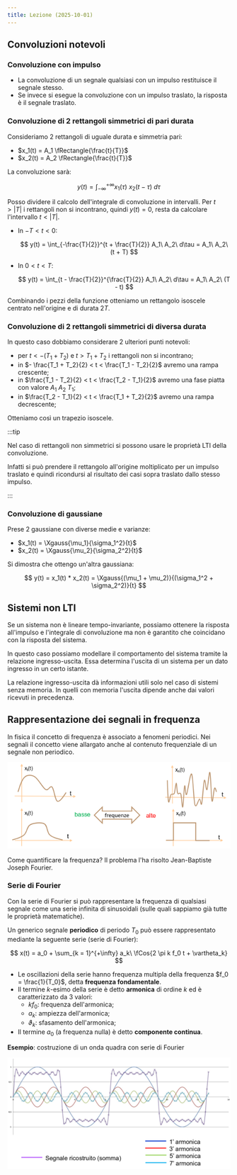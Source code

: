 ```yaml
---
title: Lezione (2025-10-01)
---
```


## Convoluzioni notevoli

### Convoluzione con impulso

- La convoluzione di un segnale qualsiasi con un impulso restituisce il segnale
  stesso.
- Se invece si esegue la convoluzione con un impulso traslato, la risposta è il
  segnale traslato.

### Convoluzione di 2 rettangoli simmetrici di pari durata

Consideriamo 2 rettangoli di uguale durata e simmetria pari:

- $x_1(t) = A_1 \fRectangle{\frac{t}{T}}$
- $x_2(t) = A_2 \fRectangle{\frac{t}{T}}$

La convoluzione sarà:

$$
y(t) = \int_{-\infty}^{+\infty} x_1(\tau)\ x_2(t - \tau)\ d\tau
$$

Posso dividere il calcolo dell'integrale di convoluzione in intervalli. Per
$t > |T|$ i rettangoli non si incontrano, quindi $y(t) = 0$, resta da calcolare
l'intervallo $t < |T|$.

- In $-T < t < 0$:

  $$
  y(t) = \int_{-\frac{T}{2}}^{t + \frac{T}{2}} A_1\ A_2\ d\tau = A_1\ A_2\ (t + T)
  $$

- In $0 < t < T$:

  $$
  y(t) = \int_{t - \frac{T}{2}}^{\frac{T}{2}} A_1\ A_2\ d\tau = A_1\ A_2\ (T - t)
  $$

Combinando i pezzi della funzione otteniamo un rettangolo isoscele centrato
nell'origine e di durata $2 T$.

### Convoluzione di 2 rettangoli simmetrici di diversa durata

In questo caso dobbiamo considerare 2 ulteriori punti notevoli:

- per $t < - (T_1 + T_2)$ e $t > T_1 + T_2$ i rettangoli non si incontrano;
- in $- \frac{T_1 + T_2}{2} < t < \frac{T_1 - T_2}{2}$ avremo una rampa
  crescente;
- in $\frac{T_1 - T_2}{2} < t < \frac{T_2 - T_1}{2}$ avremo una fase piatta con
  valore $A_1\ A_2\ T_1$;
- in $\frac{T_2 - T_1}{2} < t < \frac{T_1 + T_2}{2}$ avremo una rampa
  decrescente;

Otteniamo così un trapezio isoscele.

:::tip

Nel caso di rettangoli non simmetrici si possono usare le proprietà LTI della
convoluzione.

Infatti si può prendere il rettangolo all'origine moltiplicato per un impulso
traslato e quindi ricondursi al risultato dei casi sopra traslato dallo stesso
impulso.

:::

### Convoluzione di gaussiane

Prese 2 gaussiane con diverse medie e varianze:

- $x_1(t) = \Xgauss{\mu_1}{\sigma_1^2}{t}$
- $x_2(t) = \Xgauss{\mu_2}{\sigma_2^2}{t}$

Si dimostra che ottengo un'altra gaussiana:

$$
y(t) = x_1(t) * x_2(t) = \Xgauss{(\mu_1 + \mu_2)}{(\sigma_1^2 + \sigma_2^2)}{t}
$$

## Sistemi non LTI

Se un sistema non è lineare tempo-invariante, possiamo ottenere la risposta
all'impulso e l'integrale di convoluzione ma non è garantito che coincidano con
la risposta del sistema.

In questo caso possiamo modellare il comportamento del sistema tramite la
relazione ingresso-uscita. Essa determina l'uscita di un sistema per un dato
ingresso in un certo istante.

La relazione ingresso-uscita dà informazioni utili solo nel caso di sistemi
senza memoria. In quelli con memoria l'uscita dipende anche dai valori ricevuti
in precedenza.

## Rappresentazione dei segnali in frequenza

In fisica il concetto di frequenza è associato a fenomeni periodici. Nei segnali
il concetto viene allargato anche al contenuto frequenziale di un segnale non
periodico.

![Segnali ad alta e bassa frequenza](../../../../../images/elaborazione-dei-segnali/comparazione-frequenza-segnali.png)

Come quantificare la frequenza? Il problema l'ha risolto Jean-Baptiste Joseph
Fourier.

### Serie di Fourier

Con la serie di Fourier si può rappresentare la frequenza di qualsiasi segnale
come una serie infinita di sinusoidali (sulle quali sappiamo già tutte le
proprietà matematiche).

Un generico segnale **periodico** di periodo $T_0$ può essere rappresentato
mediante la seguente serie (serie di Fourier):

$$
x(t) = a_0 + \sum_{k = 1}^{+\infty} a_k\ \fCos{2 \pi k f_0 t + \vartheta_k}
$$

- Le oscillazioni della serie hanno frequenza multipla della frequenza
  $f_0 = \frac{1}{T_0}$, detta **frequenza fondamentale**.
- Il termine $k$-esimo della serie è detto **armonica** di ordine $k$ ed è
  caratterizzato da 3 valori:
  - $k f_0$: frequenza dell'armonica;
  - $a_k$: ampiezza dell'armonica;
  - $\vartheta_k$: sfasamento dell'armonica;
- Il termine $a_0$ (a frequenza nulla) è detto **componente continua**.

**Esempio**: costruzione di un onda quadra con serie di Fourier

![Grafico onda quadra e armoniche](../../../../../images/elaborazione-dei-segnali/esempio-onda-quadra-con-fourier.png)
